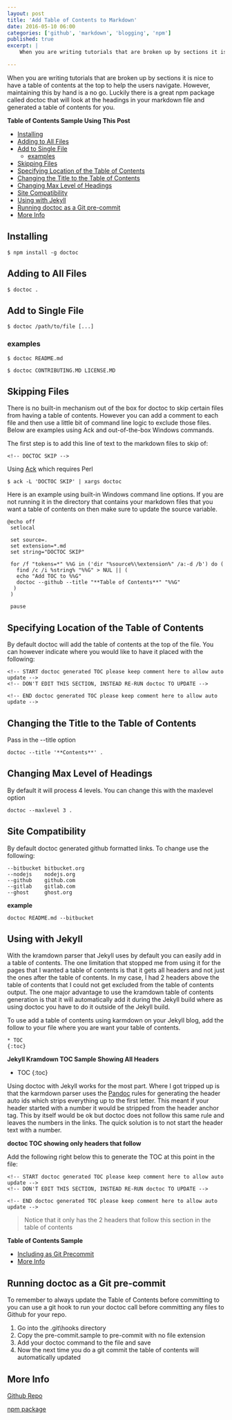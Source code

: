 ```yaml
---
layout: post
title: 'Add Table of Contents to Markdown'
date: 2016-05-10 06:00
categories: ['github', 'markdown', 'blogging', 'npm']
published: true
excerpt: |
    When you are writing tutorials that are broken up by sections it is nice to have a table of contents at the top to help the users navigate.  However, maintaining this by hand is a no go.  Luckily there is a great npm package called doctoc that will look at the headings in your markdown file and generated a table of contents for you.

---
```


When you are writing tutorials that are broken up by sections it is nice to have a table of contents at the top to help the users navigate.  However, maintaining this by hand is a no go.  Luckily there is a great npm package called doctoc that will look at the headings in your markdown file and generated a table of contents for you.

**Table of Contents Sample Using This Post**

<!-- START doctoc generated TOC please keep comment here to allow auto update -->
<!-- DON'T EDIT THIS SECTION, INSTEAD RE-RUN doctoc TO UPDATE -->


- [Installing](#installing)
- [Adding to All Files](#adding-to-all-files)
- [Add to Single File](#add-to-single-file)
  - [examples](#examples)
- [Skipping Files](#skipping-files)
- [Specifying Location of the Table of Contents](#specifying-location-of-the-table-of-contents)
- [Changing the Title to the Table of Contents](#changing-the-title-to-the-table-of-contents)
- [Changing Max Level of Headings](#changing-max-level-of-headings)
- [Site Compatibility](#site-compatibility)
- [Using with Jekyll](#using-with-jekyll)
- [Running doctoc as a Git pre-commit](#running-doctoc-as-a-git-pre-commit)
- [More Info](#more-info)

<!-- END doctoc generated TOC please keep comment here to allow auto update -->

## Installing

    $ npm install -g doctoc

## Adding to All Files

    $ doctoc .

## Add to Single File

    $ doctoc /path/to/file [...]

### examples

    $ doctoc README.md

    $ doctoc CONTRIBUTING.MD LICENSE.MD

## Skipping Files

There is no built-in mechanism out of the box for doctoc to skip certain files from having a table of contents.  However you can add a comment to each file and then use a little bit of command line logic to exclude those files.  Below are examples using Ack and out-of-the-box Windows commands.

The first step is to add this line of text to the markdown files to skip of:

    <!-- DOCTOC SKIP -->

Using [Ack](http://beyondgrep.com/) which requires Perl


    $ ack -L 'DOCTOC SKIP' | xargs doctoc

Here is an example using built-in Windows command line options.  If you are not running it in the directory that contains your markdown files that you want a table of contents on then make sure to update the source variable.

    @echo off
     setlocal

     set source=.
     set extension=*.md
     set string="DOCTOC SKIP"

     for /f "tokens=*" %%G in ('dir "%source%\%extension%" /a:-d /b') do (
       find /c /i %string% "%%G" > NUL || (
       echo "Add TOC to %%G"
       doctoc --github --title "**Table of Contents**" "%%G"
      )
     )

     pause


## Specifying Location of the Table of Contents

By default doctoc will add the table of contents at the top of the file.  You can however indicate where you would like to have it placed with the following:

    <!-- START doctoc generated TOC please keep comment here to allow auto update -->
    <!-- DON'T EDIT THIS SECTION, INSTEAD RE-RUN doctoc TO UPDATE -->

    <!-- END doctoc generated TOC please keep comment here to allow auto update -->


## Changing the Title to the Table of Contents

Pass in the --title option

    doctoc --title '**Contents**' .

## Changing Max Level of Headings

By default it will process 4 levels.  You can change this with the maxlevel option

    doctoc --maxlevel 3 .

## Site Compatibility

By default doctoc generated github formatted links.  To change use the following:

    --bitbucket bitbucket.org
    --nodejs    nodejs.org
    --github    github.com
    --gitlab    gitlab.com
    --ghost     ghost.org

**example**

    doctoc README.md --bitbucket


## Using with Jekyll

With the kramdown parser that Jekyll uses by default you can easily add in a table of contents.  The one limitation that stopped me from using it for the pages that I wanted a table of contents is that it gets all headers and not just the ones after the table of contents.  In my case, I had 2 headers above the table of contents that I could not get excluded from the table of contents output.  The one major advantage to use the kramdown table of contents generation is that it will automatically add it during the Jekyll build where as using doctoc you have to do it outside of the Jekyll build.

To use add a table of contents using karmdown on your Jekyll blog, add the follow to your file where you are want your table of contents.

    * TOC
    {:toc}

**Jekyll Kramdown TOC Sample Showing All Headers**

* TOC
{:toc}

Using doctoc with Jekyll works for the most part.  Where I got tripped up is that the karmdown parser uses the [Pandoc](http://pandoc.org/README.html#header-identifiers) rules for generating the header auto ids which strips everything up to the first letter.  This meant if your header started with a number it would be stripped from the header anchor tag.  This by itself would be ok but doctoc does not follow this same rule and leaves the numbers in the links.  The quick solution is to not start the header text with a number.

**doctoc TOC showing only headers that follow**


Add the following right below this to generate the TOC at this point in the file:

    <!-- START doctoc generated TOC please keep comment here to allow auto update -->
    <!-- DON'T EDIT THIS SECTION, INSTEAD RE-RUN doctoc TO UPDATE -->

    <!-- END doctoc generated TOC please keep comment here to allow auto update -->

>Notice that it only has the 2 headers that follow this section in the table of contents

<!-- START doctoc generated TOC please keep comment here to allow auto update -->
<!-- DON'T EDIT THIS SECTION, INSTEAD RE-RUN doctoc TO UPDATE -->
<strong>Table of Contents Sample</strong>

- [Including as Git Precommit](#including-as-git-precommit)
- [More Info](#more-info)

<!-- END doctoc generated TOC please keep comment here to allow auto update -->


## Running doctoc as a Git pre-commit

To remember to always update the Table of Contents before committing to you can use a git hook to run your doctoc call before committing any files to Github for your repo.

1. Go into the .git\hooks directory
1. Copy the pre-commit.sample to pre-commit with no file extension
1. Add your doctoc command to the file and save
1. Now the next time you do a git commit the table of contents will automatically updated


## More Info

[Github Repo](https://github.com/thlorenz/doctoc)

[npm package](https://www.npmjs.com/package/doctoc)

